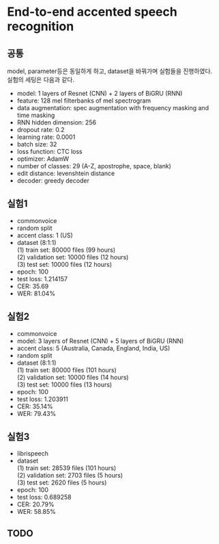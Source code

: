 # End-to-end accented speech recognition
## 공통
model, parameter등은 동일하게 하고, dataset을 바꿔가며 실험들을 진행하였다.  
실험의 세팅은 다음과 같다.  

- model: 1 layers of Resnet (CNN) + 2 layers of BiGRU (RNN)
- feature: 128 mel filterbanks of mel spectrogram
- data augmentation: spec augmentation with frequency masking and time masking
- RNN hidden dimension: 256
- dropout rate: 0.2
- learning rate: 0.0001
- batch size: 32
- loss function: CTC loss
- optimizer: AdamW
- number of classes: 29 (A-Z, apostrophe, space, blank)
- edit distance: levenshtein distance
- decoder: greedy decoder

## 실험1
- commonvoice
- random split
- accent class: 1 (US)
- dataset (8:1:1)  
(1) train set: 80000 files (99 hours)  
(2) validation set: 10000 files (12 hours)  
(3) test set: 10000 files (12 hours)  
- epoch: 100
- test loss: 1.214157
- CER: 35.69
- WER: 81.04%

## 실험2
- commonvoice
- model: 3 layers of Resnet (CNN) + 5 layers of BiGRU (RNN)
- accent class: 5 (Australia, Canada, England, India, US)
- random split
- dataset (8:1:1)  
(1) train set: 80000 files (101 hours)  
(2) validation set: 10000 files (14 hours)  
(3) test set: 10000 files (13 hours)  
- epoch: 100
- test loss: 1.203911
- CER: 35.14%
- WER: 79.43%

## 실험3
- librispeech
- dataset  
(1) train set: 28539 files (101 hours)  
(2) validation set: 2703 files (5 hours)  
(3) test set: 2620 files (5 hours)  
- epoch: 100
- test loss: 0.689258
- CER: 20.79%
- WER: 58.85%

## TODO

